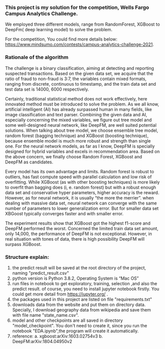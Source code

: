 ### This project is my solution for the competition, Wells Fargo Campus Analytics Challenge. 
We employed three different models, range from RandomForest, XGBoost to DeepFm( deep learning model) to solve the problem.  

For the competition, You could find more  details  below: https://www.mindsumo.com/contests/campus-analytics-challenge-2021.

### Rationale of the algorithm

The challenge is a binary classification, aiming at detecting and reporting suspected transactions. Based on the given data set, we acquire that the ratio of fraud to non-fraud is 3:7, the variables contain mixed formats, ranging from discrete, continuous to timestamp, and the train data set and test data set is 14000, 6000 respectively.

Certainly, traditional statistical method does not work effectively, here innovated method must be introduced to solve the problem. As we all know, artificial intelligent (AI) has already surpassed human in many fields, like image classification and text parser. Combining the given data and AI, especially concerning the mixed variables, we figure out tree model and some well-designed neural network, like DeepFM, are well suited potential solutions. When talking about tree model, we choose ensemble tree model, random forest (bagging technique) and XGBoost (boosting technique), because ensemble model is much more robust and strength than single one. For the neural network models, as far as I know, DeepFM is specially designed for hybrid variables and excels in recommendation area. Based on the above concern, we finally choose Random Forest, XGBoost and DeepFM as candidates.

 Every model has its own advantage and limits. Random forest is robust to outliers, has fast compute speed with parallel calculation and low risk of overfitting. While XGBoost (as with other boosting techniques) is more likely to overfit than bagging does (i, e. random forest) but with a robust enough data set and conservative hyper parameters, higher accuracy is the reward. However, as for neural network, it is usually “the more the merrier”. when dealing with massive data set, neural network can converge with the same number of parameters to lower generalization error. But for smaller data set XBGoost typically converges faster and with smaller error.

The experiment results show that XGBoost got the highest f1-score and DeepFM performed the worst. Concerned the limited train data set amount, only 14,000, the performance of DeepFM is not exceptional. However, in real situation with tones of data, there is high possibility DeepFM will surpass XGBoost.

### Structure explain:

1. the predict result will be saved at the root directory of the project, naming "predict_result.csv"
2. python version is Python 3.8.2, Operating System is “Mac OS”
3. run files in notebook to get exploratory, training, selection ,and also the predict result. of course, you need to install jupyter notebook firstly. You could get more detail from https://jupyter.org/ .
4. the packages used in this project are listed on file "requirements.txt"
5. downloads data from the website and put them on directory data. Specially, I download geography data from wikipedia and save them with file name "state_name.csv".
6. model and other checkpoints are all saved in directory "model_checkpoint". You don't need to create it, since you run the notebook "EDA.ipynb",the program will create it automatically.
7. reference: a. xgboost:arXiv:1603.02754v3 b. DeepFM:arXiv:1804.04950v2